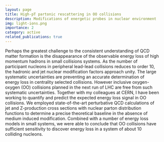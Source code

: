 ```yaml
---
layout: page
title: High-pT partonic rescattering in OO collisions
description: Modifications of energetic probes in nuclear environment
img: light-ions.png
importance: 2
category: active
related_publications: true
---
```


Perhaps the greatest challenge to the consistent understanding of QCD matter formation is the disappearance of the observable energy loss of high momentum hadrons in small collisions systems. As
the number of participant nucleons in peripheral lead-lead collisions reduces to order 10, the hadronic and
jet nuclear modification factors approach unity. The large systematic uncertainties are preventing an
accurate determination of energy loss in centrality selected collisions. However inclusive oxygen-oxygen
(OO) collisions planned in the next run of LHC are free from such systematic uncertainties. Together with my
colleagues at CERN, I have been working to quantify and predict the expected energy
loss signal in OO collisions. We employed state-of-the-art perturbative QCD calculations of jet and
Z-production cross sections with nuclear parton distribution functions to determine a precise
theoretical baseline in the absence of medium induced modification. Combined with a number of
energy loss models in small systems, we were able to conclude that OO collisions have sufficient sensitivity to discover energy loss in a system
of about 10 colliding nucleons.
